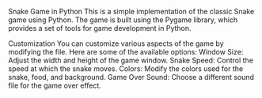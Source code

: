 Snake Game in Python
This is a simple implementation of the classic Snake game using Python. The game is built using the Pygame library, which provides a set of tools for game development in Python.

Customization
You can customize various aspects of the game by modifying the file. Here are some of the available options:
Window Size: Adjust the width and height of the game window.
Snake Speed: Control the speed at which the snake moves.
Colors: Modify the colors used for the snake, food, and background.
Game Over Sound: Choose a different sound file for the game over effect.
